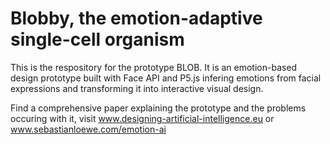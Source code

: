 # Blobby, the emotion-adaptive single-cell organism
This is the respository for the prototype BLOB. It is an emotion-based design prototype built with Face API and P5.js infering emotions from facial expressions and transforming it into interactive visual design. 

Find a comprehensive paper explaining the prototype and the problems occuring with it, visit www.designing-artificial-intelligence.eu or www.sebastianloewe.com/emotion-ai
